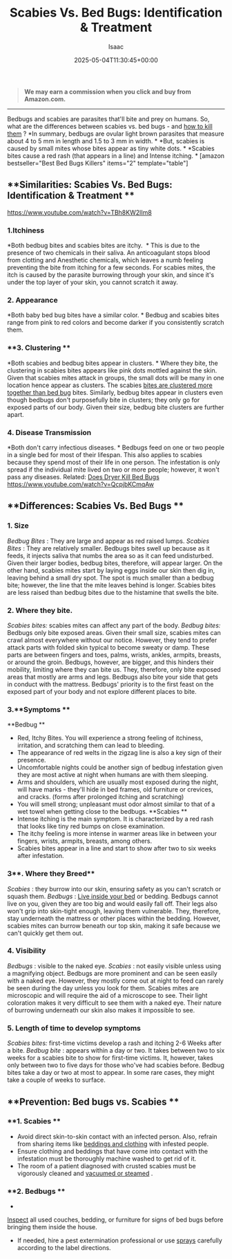 ﻿---
author: Isaac
layout: post
title: 'Scabies Vs. Bed Bugs: Identification & Treatment'
date: '2025-05-04T11:30:45+00:00'
categories:
- Bed Bugs
- Guide
tags: []
slug: /scabies-vs-bed-bugs/
lastmod: 2025-05-07T12:21:28+03:00
---
> **We may earn a commission when you click and buy from Amazon.com.**
>

---
Bedbugs and scabies are parasites that'll bite and prey on humans. So, what are the differences between scabies vs. bed bugs - and
[how to kill them](https://pestpolicy.com/how-to-get-rid-of-bed-bugs-fast/)
?
*In summary, bedbugs are ovular light brown parasites that measure about 4 to 5 mm in length and 1.5 to 3 mm in width. *
*But, scabies is caused by small mites whose bites appear as tiny white dots. *
*Scabies bites cause a red rash (that appears in a line) and Intense itching. *
[amazon bestseller="Best Bed Bugs Killers" items="2" template="table"]
## **Similarities: Scabies Vs. Bed Bugs: Identification & Treatment **
https://www.youtube.com/watch?v=TBh8KW2lIm8
### **1.Itchiness**
*Both bedbug bites and scabies bites are itchy.  *
This is due to the presence of two chemicals in their saliva. An anticoagulant stops blood from clotting and Anesthetic chemicals, which leaves a numb feeling preventing the bite from itching for a few seconds.
For scabies mites, the itch is caused by the parasite burrowing through your skin, and since it's under the top layer of your skin, you cannot scratch it away.
### **2. Appearance**
*Both baby bed bug bites have a similar color. *
Bedbug and scabies bites range from pink to red colors and become darker if you consistently scratch them.
### **3. Clustering **
*Both scabies and bedbug bites appear in clusters. *
Where they bite, the clustering in scabies bites appears like pink dots mottled against the skin. Given that scabies mites attack in groups, the small dots will be many in one location hence appear as clusters. The scabies
[bites are clustered more together than bed bug](https://pestpolicy.com/flea-bites-vs-bed-bug-bites/)
bites.
Similarly, bedbug bites appear in clusters even though bedbugs don't purposefully bite in clusters; they only go for exposed parts of our body. Given their size, bedbug bite clusters are further apart.
### **4. Disease Transmission**
*Both don't carry infectious diseases. *
Bedbugs feed on one or two people in a single bed for most of their lifespan. This also applies to scabies because they spend most of their life in one person.
The infestation is only spread if the individual mite lived on two or more people; however, it won't pass any diseases.
Related:
[Does Dryer Kill Bed Bugs](https://pestpolicy.com/does-dryer-kill-bed-bugs/)
https://www.youtube.com/watch?v=QcpjbKCmqAw
## **Differences: Scabies Vs. Bed Bugs **
### **1. Size**
*Bedbug Bites*
: They are large and appear as red raised lumps.
*Scabies Bites*
: They are relatively smaller.
Bedbugs bites swell up because as it feeds, it injects saliva that numbs the area so as it can feed undisturbed.
Given their larger bodies, bedbug bites, therefore, will appear larger. On the other hand, scabies mites start by laying eggs inside our skin then dig in, leaving behind a small dry spot.
The spot is much smaller than a bedbug bite; however, the line that the mite leaves behind is longer. Scabies bites are less raised than bedbug bites due to the histamine that swells the bite.
### **2. Where they bite.**
*Scabies bites:*
scabies mites can affect any part of the body.
*Bedbug bites:*
Bedbugs only bite exposed areas.
Given their small size, scabies mites can crawl almost everywhere without our notice. However, they tend to prefer attack parts with folded skin typical to become sweaty or damp.
These parts are between fingers and toes, palms, wrists, ankles, armpits, breasts, or around the groin.
Bedbugs, however, are bigger, and this hinders their mobility, limiting where they can bite us. They, therefore, only bite exposed areas that mostly are arms and legs.
Bedbugs also bite your side that gets in conduct with the mattress. Bedbugs' priority is to the first feast on the exposed part of your body and not explore different places to bite.
### 3.**Symptoms **
**Bedbug **
- Red, Itchy Bites. You will experience a strong feeling of itchiness, irritation, and scratching them can lead to bleeding.
- The appearance of red welts in the zigzag line is also a key sign of their presence.
- Uncomfortable nights could be another sign of bedbug infestation given they are most active at night when humans are with them sleeping.
- Arms and shoulders, which are usually most exposed during the night, will have marks - they'll hide in bed frames, old furniture or crevices, and cracks. (forms after prolonged itching and scratching)
- You will smell strong; unpleasant must odor almost similar to that of a wet towel when getting close to the bedbugs.
**Scabies **
- Intense itching is the main symptom. It is characterized by a red rash that looks like tiny red bumps on close examination.
- The itchy feeling is more intense in warmer areas like in between your fingers, wrists, armpits, breasts, among others.
- Scabies bites appear in a line and start to show after two to six weeks after infestation.
### 3**. Where they Breed**
*Scabies*
: they burrow into our skin, ensuring safety as you can't scratch or squash them.
*Bedbugs*
:
[Live inside your bed](https://pestpolicy.com/can-bed-bugs-live-outside/)
or bedding.
Bedbugs cannot live on you, given they are too big and would easily fall off. Their legs also won't grip into skin-tight enough, leaving them vulnerable.
They, therefore, stay underneath the mattress or other places within the bedding. However, scabies mites can burrow beneath our top skin, making it safe because we can't quickly get them out.
### **4. Visibility**
*Bedbugs*
: visible to the naked eye.
*Scabies*
: not easily visible unless using a magnifying object.
Bedbugs are more prominent and can be seen easily with a naked eye. However, they mostly come out at night to feed can rarely be seen during the day unless you look for them.
Scabies mites are microscopic and will require the aid of a microscope to see. Their light coloration makes it very difficult to see them with a naked eye. Their nature of burrowing underneath our skin also makes it impossible to see.
### **5. Length of time to develop symptoms**
*Scabies bites:*
first-time victims develop a rash and itching 2-6 Weeks after a bite.
*Bedbug bite*
: appears within a day or two.
It takes between two to six weeks for a scabies bite to show for first-time victims. It, however, takes only between two to five days for those who've had scabies before.
Bedbug bites take a day or two at most to appear. In some rare cases, they might take a couple of weeks to surface.
## **Prevention: Bed bugs vs. Scabies **
### **1. Scabies **
- Avoid direct skin-to-skin contact with an infected person. Also, refrain from sharing items like
[beddings and clothing](https://pestpolicy.com/can-bed-bugs-bite-through-clothing/)
with infested people.
- Ensure clothing and beddings that have come into contact with the infestation must be thoroughly machine washed to get rid of it.
- The room of a patient diagnosed with crusted scabies must be vigorously cleaned and
[vacuumed or steamed](https://pestpolicy.com/best-bed-bug-steamer/)
.
### **2. Bedbugs **
-
[Inspect](https://www.epa.gov/bedbugs/do-it-yourself-bed-bug-control)
all used couches, bedding, or furniture for signs of bed bugs before bringing them inside the house.
- If needed, hire a pest extermination professional or use
[sprays](https://pestpolicy.com/best-bed-bug-spray/)
carefully according to the label directions.